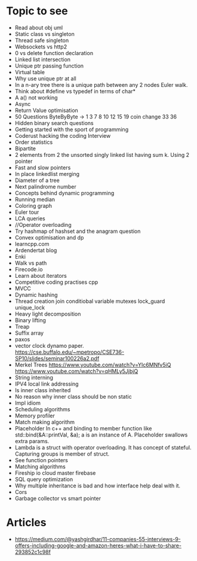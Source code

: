 # Topic to see
- Read about obj uml
- Static class vs singleton
- Thread safe singleton
- Websockets vs http2
- 0 vs delete function declaration
- Linked list intersection
- Unique ptr passing function
- Virtual table
- Why use unique ptr at all
- In a n-ary tree there is a unique path between any 2 nodes Euler walk.
- Think about #define vs typedef in terms of char*
- A a() not working
- Async
- Return Value optimisation
- 50 Questions ByteByByte -> 1 3 7 8 10 12 15 19 coin change 33 36
- Hidden binary search questions
- Getting started with the sport of programming
- Coderust hacking the coding Interview
- Order statistics
- Bipartite
- 2 elements from 2 the unsorted singly linked list having sum k. Using 2 pointer
- Fast and slow pointers
- In place linkedlist merging
- Diameter of a tree
- Next palindrome number
- Concepts behind dynamic programming
- Running median
- Coloring graph
- Euler tour
- LCA queries
- //Operator overloading
- Try hashmap of hashset and the anagram question
- Convex optimisation and dp
- learncpp.com
- Ardendertat blog
- Enki
- Walk vs path
- Firecode.io
- Learn about iterators
- Competitive coding practises cpp
- MVCC
- Dynamic hashing
- Thread creation join conditiobal variable mutexes lock_guard unique_lock
- Heavy light decomposition
- Binary lifting
- Treap
- Suffix array
- paxos
- vector clock dynamo paper. https://cse.buffalo.edu/~mpetropo/CSE736-SP10/slides/seminar100226a2.pdf
- Merkel Trees https://www.youtube.com/watch?v=YIc6MNfv5iQ https://www.youtube.com/watch?v=qHMLy5JjbjQ
- String interning
- IPV4 local link addressing
- Is inner class inherited
- No reason why inner class should be non static
- Impl idiom
- Scheduling algorithms
- Memory profiler
- Match making algorithm
- Placeholder In c++ and binding to member function like std::bind(&A::printVal, &a); a is an instance of A. Placeholder swallows extra params.
- Lambda is a struct with operator overloading. It has concept of stateful. Capturing groups is member of struct.
- See function pointers
- Matching algorithms
- Fireship io cloud master firebase
- SQL query optimization
- Why multiple inheritance is bad and how interface help deal with it.
- Cors
- Garbage collector vs smart pointer 



# Articles
- https://medium.com/@yashgirdhar/11-companies-55-interviews-9-offers-including-google-and-amazon-heres-what-i-have-to-share-293852c1c98f